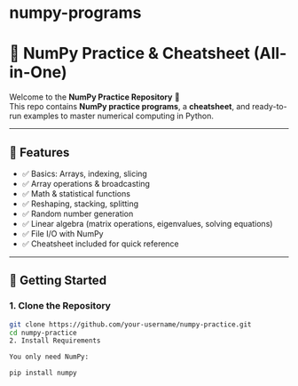 # numpy-programs

# 🐍 NumPy Practice & Cheatsheet (All-in-One)

Welcome to the **NumPy Practice Repository** 🎉  
This repo contains **NumPy practice programs**, a **cheatsheet**, and ready-to-run examples to master numerical computing in Python.

---

## 📌 Features
- ✅ Basics: Arrays, indexing, slicing
- ✅ Array operations & broadcasting
- ✅ Math & statistical functions
- ✅ Reshaping, stacking, splitting
- ✅ Random number generation
- ✅ Linear algebra (matrix operations, eigenvalues, solving equations)
- ✅ File I/O with NumPy
- ✅ Cheatsheet included for quick reference

---

## 🚀 Getting Started

### 1. Clone the Repository
```bash
git clone https://github.com/your-username/numpy-practice.git
cd numpy-practice
2. Install Requirements

You only need NumPy:

pip install numpy
